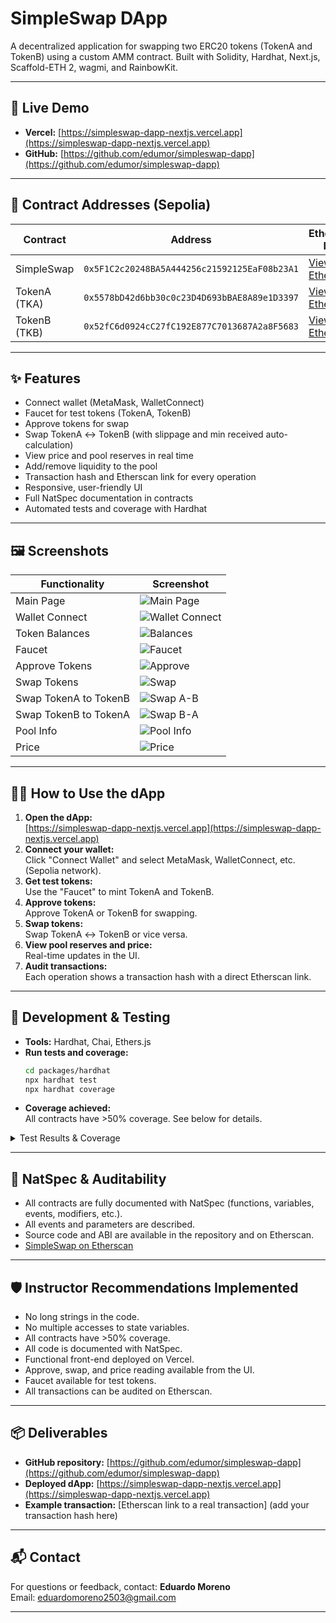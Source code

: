 # SimpleSwap DApp

A decentralized application for swapping two ERC20 tokens (TokenA and TokenB) using a custom AMM contract. Built with Solidity, Hardhat, Next.js, Scaffold-ETH 2, wagmi, and RainbowKit.

---

## 🚀 Live Demo

- **Vercel:** [https://simpleswap-dapp-nextjs.vercel.app](https://simpleswap-dapp-nextjs.vercel.app)
- **GitHub:** [https://github.com/edumor/simpleswap-dapp](https://github.com/edumor/simpleswap-dapp)

---

## 📄 Contract Addresses (Sepolia)

| Contract      | Address                                                                                                         | Etherscan Link                                                                                                         |
|---------------|----------------------------------------------------------------------------------------------------------------|------------------------------------------------------------------------------------------------------------------------|
| SimpleSwap    | `0x5F1C2c20248BA5A444256c21592125EaF08b23A1`                                                                   | [View on Etherscan](https://sepolia.etherscan.io/address/0x5F1C2c20248BA5A444256c21592125EaF08b23A1)                   |
| TokenA (TKA)  | `0x5578bD42d6bb30c0c23D4D693bBAE8A89e1D3397`                                                                   | [View on Etherscan](https://sepolia.etherscan.io/address/0x5578bD42d6bb30c0c23D4D693bBAE8A89e1D3397)                   |
| TokenB (TKB)  | `0x52fC6d0924cC27fC192E877C7013687A2a8F5683`                                                                   | [View on Etherscan](https://sepolia.etherscan.io/address/0x52fC6d0924cC27fC192E877C7013687A2a8F5683)                   |

---

## ✨ Features

- Connect wallet (MetaMask, WalletConnect)
- Faucet for test tokens (TokenA, TokenB)
- Approve tokens for swap
- Swap TokenA ↔ TokenB (with slippage and min received auto-calculation)
- View price and pool reserves in real time
- Add/remove liquidity to the pool
- Transaction hash and Etherscan link for every operation
- Responsive, user-friendly UI
- Full NatSpec documentation in contracts
- Automated tests and coverage with Hardhat

---

## 🖼️ Screenshots

| Functionality         | Screenshot                                                                                   |
|----------------------|----------------------------------------------------------------------------------------------|
| Main Page            | ![Main Page](https://simpleswap-dapp-nextjs.vercel.app/screenshots/screenshot-main.png)      |
| Wallet Connect       | ![Wallet Connect](https://simpleswap-dapp-nextjs.vercel.app/screenshots/screenshot-wallet.png)|
| Token Balances       | ![Balances](https://simpleswap-dapp-nextjs.vercel.app/screenshots/screenshot-balances.png)   |
| Faucet               | ![Faucet](https://simpleswap-dapp-nextjs.vercel.app/screenshots/screenshot-main.png)         |
| Approve Tokens       | ![Approve](https://simpleswap-dapp-nextjs.vercel.app/screenshots/screenshot-approve.png)     |
| Swap Tokens          | ![Swap](https://simpleswap-dapp-nextjs.vercel.app/screenshots/screenshot-swap.png)           |
| Swap TokenA to TokenB| ![Swap A-B](https://simpleswap-dapp-nextjs.vercel.app/screenshots/screenshot-swap-a-b.png)   |
| Swap TokenB to TokenA| ![Swap B-A](https://simpleswap-dapp-nextjs.vercel.app/screenshots/screenshot-swap-b-a.png)   |
| Pool Info            | ![Pool Info](https://simpleswap-dapp-nextjs.vercel.app/screenshots/screenshot-pool.png)      |
| Price                | ![Price](https://simpleswap-dapp-nextjs.vercel.app/screenshots/screenshot-price.png)         |

---

## 🧑‍💻 How to Use the dApp

1. **Open the dApp:**  
   [https://simpleswap-dapp-nextjs.vercel.app](https://simpleswap-dapp-nextjs.vercel.app)
2. **Connect your wallet:**  
   Click "Connect Wallet" and select MetaMask, WalletConnect, etc. (Sepolia network).
3. **Get test tokens:**  
   Use the "Faucet" to mint TokenA and TokenB.
4. **Approve tokens:**  
   Approve TokenA or TokenB for swapping.
5. **Swap tokens:**  
   Swap TokenA ↔ TokenB or vice versa.
6. **View pool reserves and price:**  
   Real-time updates in the UI.
7. **Audit transactions:**  
   Each operation shows a transaction hash with a direct Etherscan link.

---

## 🧪 Development & Testing

- **Tools:** Hardhat, Chai, Ethers.js
- **Run tests and coverage:**
  ```bash
  cd packages/hardhat
  npx hardhat test
  npx hardhat coverage
  ```
- **Coverage achieved:**  
  All contracts have >50% coverage. See below for details.

<details>
<summary>Test Results & Coverage</summary>

```
SimpleSwap
  Deployment
    ✔ Should deploy TokenA and TokenB correctly
    ✔ Should deploy SimpleSwap correctly
  addLiquidity
    ✔ Should add initial liquidity and mint liquidity tokens
    ✔ Should add more liquidity proportionally
    ✔ Should revert if deadline is exceeded
    ✔ Should revert if insufficient amount provided
  removeLiquidity
    ✔ Should remove liquidity and return tokens
    ✔ Should revert if insufficient liquidity
    ✔ Should revert if insufficient amount received
  swapExactTokensForTokens
    ✔ Should swap TokenA for TokenB
    ✔ Should swap TokenB for TokenA
    ✔ Should revert if deadline is exceeded
    ✔ Should revert if invalid path length
    ✔ Should revert if insufficient output amount
  Read Functions
    ✔ Should return correct reserves
    ✔ Should return correct price
    ✔ Should revert getPrice if reserveA is zero
    ✔ Should calculate amount out correctly
    ✔ Should revert getAmountOut if amountIn is zero
    ✔ Should revert getAmountOut if reserveIn is zero
    ✔ Should revert getAmountOut if reserveOut is zero
YourContract
  Deployment
    ✔ Should have the right message on deploy
    ✔ Should allow setting a new message

23 passing
```

```
-------------------|----------|----------|----------|----------|----------------|
File               |  % Stmts | % Branch |  % Funcs |  % Lines |Uncovered Lines |
-------------------|----------|----------|----------|----------|----------------|
 contracts\\        |    90.77 |       65 |       84 |    91.67 | |
  SimpleSwap.sol   |    98.15 |    83.33 |      100 |    98.72 |            389 |
  TokenA.sol       |      100 |       50 |      100 |      100 | |
  TokenB.sol       |       50 |       25 |       60 |       50 |          33,39 |
  YourContract.sol |       50 |     12.5 |       50 |    61.54 | 50,51,70,83,84 |
-------------------|----------|----------|----------|----------|----------------|
All files |    90.77 |       65 |       84 |    91.67 | |
-------------------|----------|----------|----------|----------|----------------|
```
</details>

---

## 📝 NatSpec & Auditability

- All contracts are fully documented with NatSpec (functions, variables, events, modifiers, etc.).
- All events and parameters are described.
- Source code and ABI are available in the repository and on Etherscan.
- [SimpleSwap on Etherscan](https://sepolia.etherscan.io/address/0x5F1C2c20248BA5A444256c21592125EaF08b23A1)

---

## 🛡️ Instructor Recommendations Implemented

- No long strings in the code.
- No multiple accesses to state variables.
- All contracts have >50% coverage.
- All code is documented with NatSpec.
- Functional front-end deployed on Vercel.
- Approve, swap, and price reading available from the UI.
- Faucet available for test tokens.
- All transactions can be audited on Etherscan.

---

## 📦 Deliverables

- **GitHub repository:** [https://github.com/edumor/simpleswap-dapp](https://github.com/edumor/simpleswap-dapp)
- **Deployed dApp:** [https://simpleswap-dapp-nextjs.vercel.app](https://simpleswap-dapp-nextjs.vercel.app)
- **Example transaction:** [Etherscan link to a real transaction] (add your transaction hash here)

---

## 📬 Contact

For questions or feedback, contact: **Eduardo Moreno**  
Email: eduardomoreno2503@gmail.com

---
